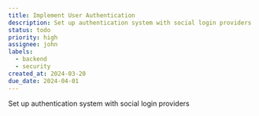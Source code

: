 ```yaml
---
title: Implement User Authentication
description: Set up authentication system with social login providers
status: todo
priority: high
assignee: john
labels:
  - backend
  - security
created_at: 2024-03-20
due_date: 2024-04-01
---
```


Set up authentication system with social login providers
